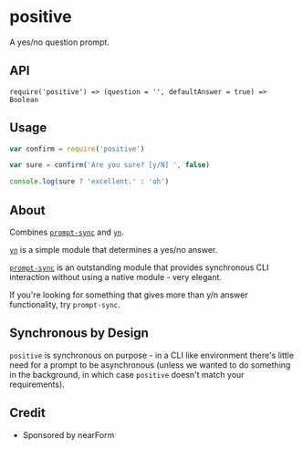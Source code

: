 # positive

A yes/no question prompt.

## API

```
require('positive') => (question = '', defaultAnswer = true) => Boolean
```

## Usage

```js
var confirm = require('positive')

var sure = confirm('Are you sure? [y/N] ', false)

console.log(sure ? 'excellent.' : 'oh')
```

## About

Combines [`prompt-sync`][] and [`yn`][]. 

[`yn`][] is a simple module that determines a yes/no answer.

[`prompt-sync`][] is an outstanding module that provides synchronous
CLI interaction without using a native module - very elegant. 

If you're looking for something that gives more than y/n answer
functionality, try `prompt-sync`.

## Synchronous by Design

`positive` is synchronous on purpose - in a CLI like environment there's
little need for a prompt to be asynchronous (unless we wanted to do
something in the background, in which case `positive` doesn't match your
requirements). 

## Credit

* Sponsored by nearForm

[`prompt-sync`]: http://npmjs.com/prompt-sync
[`yn`]: http://npmjs.com/yn